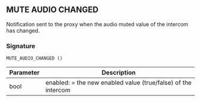 ## MUTE AUDIO CHANGED

Notification sent to the proxy  when the audio muted value of the intercom has changed.


### Signature

`MUTE_AUDIO_CHANGED ()`


| Parameter | Description |
| --- | --- |
| bool | enabled: = the new enabled value (true/false) of the intercom |
